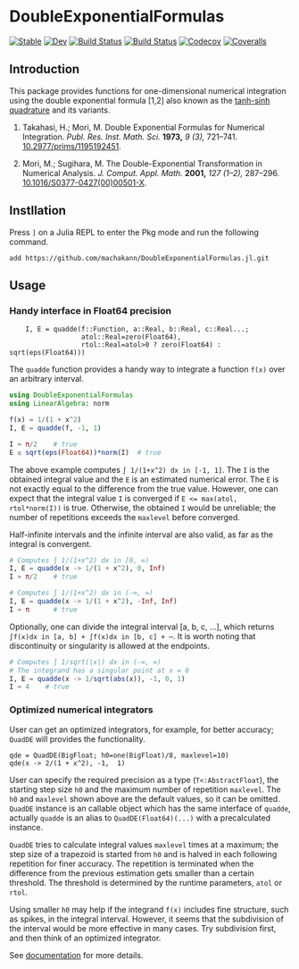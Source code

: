 # DoubleExponentialFormulas

[![Stable](https://img.shields.io/badge/docs-stable-blue.svg)](https://machakann.github.io/DoubleExponentialFormulas.jl/stable)
[![Dev](https://img.shields.io/badge/docs-dev-blue.svg)](https://machakann.github.io/DoubleExponentialFormulas.jl/dev)
[![Build Status](https://travis-ci.com/machakann/DoubleExponentialFormulas.jl.svg?branch=master)](https://travis-ci.com/machakann/DoubleExponentialFormulas.jl)
[![Build Status](https://ci.appveyor.com/api/projects/status/github/machakann/DoubleExponentialFormulas.jl?svg=true)](https://ci.appveyor.com/project/machakann/DoubleExponentialFormulas-jl)
[![Codecov](https://codecov.io/gh/machakann/DoubleExponentialFormulas.jl/branch/master/graph/badge.svg)](https://codecov.io/gh/machakann/DoubleExponentialFormulas.jl)
[![Coveralls](https://coveralls.io/repos/github/machakann/DoubleExponentialFormulas.jl/badge.svg?branch=master)](https://coveralls.io/github/machakann/DoubleExponentialFormulas.jl?branch=master)



## Introduction

This package provides functions for one-dimensional numerical integration using the double exponential formula [1,2] also known as the [tanh-sinh quadrature](https://en.wikipedia.org/wiki/Tanh-sinh_quadrature) and its variants.

1. Takahasi, H.; Mori, M. Double Exponential Formulas for Numerical
Integration. *Publ. Res. Inst. Math. Sci.* **1973,** *9 (3),* 721–741. [10.2977/prims/1195192451](https://doi.org/10.2977/prims/1195192451).

2. Mori, M.; Sugihara, M. The Double-Exponential Transformation in Numerical
Analysis. *J. Comput. Appl. Math.* **2001,** *127 (1–2),* 287–296. [10.1016/S0377-0427(00)00501-X](https://doi.org/10.1016/S0377-0427(00)00501-X).



## Instllation

Press `]` on a Julia REPL to enter the Pkg mode and run the following command.

```
add https://github.com/machakann/DoubleExponentialFormulas.jl.git
```



## Usage

### Handy interface in Float64 precision

```
    I, E = quadde(f::Function, a::Real, b::Real, c::Real...;
                  atol::Real=zero(Float64),
                  rtol::Real=atol>0 ? zero(Float64) : sqrt(eps(Float64)))
```

The `quadde` function provides a handy way to integrate a function `f(x)` over an arbitrary interval.

```julia
using DoubleExponentialFormulas
using LinearAlgebra: norm

f(x) = 1/(1 + x^2)
I, E = quadde(f, -1, 1)

I ≈ π/2    # true
E ≤ sqrt(eps(Float64))*norm(I)  # true
```

The above example computes `∫ 1/(1+x^2) dx in [-1, 1]`. The `I` is the obtained integral value and the `E` is an estimated numerical error. The `E` is not exactly equal to the difference from the true value. However, one can expect that the integral value `I` is converged if `E <= max(atol, rtol*norm(I))` is true. Otherwise, the obtained `I` would be unreliable; the number of repetitions exceeds the `maxlevel` before converged.

Half-infinite intervals and the infinite interval are also valid, as far as the integral is convergent.

```julia
# Computes ∫ 1/(1+x^2) dx in [0, ∞)
I, E = quadde(x -> 1/(1 + x^2), 0, Inf)
I ≈ π/2    # true

# Computes ∫ 1/(1+x^2) dx in (-∞, ∞)
I, E = quadde(x -> 1/(1 + x^2), -Inf, Inf)
I ≈ π      # true
```

Optionally, one can divide the integral interval [a, b, c, ...], which returns `∫f(x)dx in [a, b] + ∫f(x)dx in [b, c] + ⋯`.  It is worth noting that discontinuity or singularity is allowed at the endpoints.

```julia
# Computes ∫ 1/sqrt(|x|) dx in (-∞, ∞)
# The integrand has a singular point at x = 0
I, E = quadde(x -> 1/sqrt(abs(x)), -1, 0, 1)
I ≈ 4    # true
```


### Optimized numerical integrators

User can get an optimized integrators, for example, for better accuracy; `QuadDE` will provides the functionality.

```
qde = QuadDE(BigFloat; h0=one(BigFloat)/8, maxlevel=10)
qde(x -> 2/(1 + x^2), -1,  1)
```

User can specify the required precision as a type (`T<:AbstractFloat`), the starting step size `h0` and the maximum number of repetition `maxlevel`. The `h0` and `maxlevel` shown above are the default values, so it can be omitted. `QuadDE` instance is an callable object which has the same interface of `quadde`, actually `quadde` is an alias to `QuadDE(Float64)(...)` with a precalculated instance.

`QuadDE` tries to calculate integral values `maxlevel` times at a maximum; the step size of a trapezoid is started from `h0` and is halved in each following repetition for finer accuracy. The repetition is terminated when the difference from the previous estimation gets smaller than a certain threshold.  The threshold is determined by the runtime parameters, `atol` or `rtol`.

Using smaller `h0` may help if the integrand `f(x)` includes fine structure, such as spikes, in the integral interval. However, it seems that the subdivision of the interval would be more effective in many cases. Try subdivision first, and then think of an optimized integrator.

See [documentation](https://machakann.github.io/DoubleExponentialFormulas.jl/stable) for more details.
